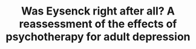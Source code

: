 --- 
abstract: '' 
authors: 
 - P Cuijpers
 -  E Karyotaki
 -  M Reijnders
 -  admin
doi: '' 
featured: false 
publication: '*Epidemiology and Psychiatric Sciences*, 80' 
publication_short: '' 
publishDate: '2019-01-01' 
title: 'Was Eysenck right after all? A reassessment of the effects of psychotherapy for adult depression' 
url_code: '' 
url_dataset: '' 
url_pdf: '' 
url_poster: '' 
url_project: '' 
url_slides: '' 
url_source: '' 
url_video: '' 
---